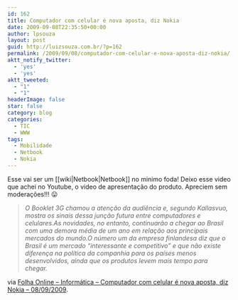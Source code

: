 ```yaml
---
id: 162
title: Computador com celular é nova aposta, diz Nokia
date: 2009-09-08T22:35:50+00:00
author: lpsouza
layout: post
guid: http://luizsouza.com.br/?p=162
permalink: /2009/09/08/computador-com-celular-e-nova-aposta-diz-nokia/
aktt_notify_twitter:
  - 'yes'
  - 'yes'
aktt_tweeted:
  - "1"
  - "1"
headerImage: false
star: false
category: blog
categories:
  - TIC
  - WWW
tags:
  - Mobilidade
  - Netbook
  - Nokia
---
```

Esse vai ser um [[wiki|Netbook|Netbook]] no minimo foda! Deixo esse video que achei no Youtube, o video de apresentação do produto. Apreciem sem moderações!!! 😛

> _O Booklet 3G chamou a atenção da audiência e, segundo Kallasvuo, mostra os sinais dessa junção futura entre computadores e celulares.As novidades, no entanto, continuarão a chegar ao Brasil com uma demora média de um ano em relação aos principais mercados do mundo.O número um da empresa finlandesa diz que o Brasil é um mercado &#8220;interessante e competitivo&#8221; e que não existe diferença na política da companhia para os países menos desenvolvidos, ainda que os produtos levem mais tempo para chegar._

via [Folha Online &#8211; Informática &#8211; Computador com celular é nova aposta, diz Nokia &#8211; 08/09/2009](http://www1.folha.uol.com.br/folha/informatica/ult124u621163.shtml).